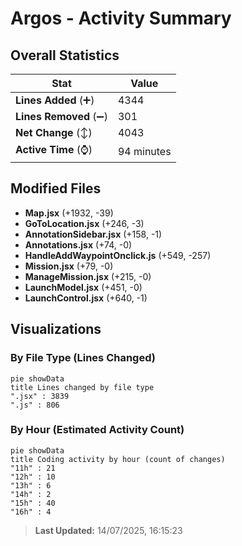 # Argos - Activity Summary 

## Overall Statistics

| Stat                   | Value                                                             |
| ---------------------- | ----------------------------------------------------------------- |
| **Lines Added** (➕)   | 4344                                          |
| **Lines Removed** (➖) | 301                                        |
| **Net Change** (↕)    | 4043                |
| **Active Time** (⌚)   | 94 minutes |


## Modified Files
- **Map.jsx** (+1932, -39)
- **GoToLocation.jsx** (+246, -3)
- **AnnotationSidebar.jsx** (+158, -1)
- **Annotations.jsx** (+74, -0)
- **HandleAddWaypointOnclick.js** (+549, -257)
- **Mission.jsx** (+79, -0)
- **ManageMission.jsx** (+215, -0)
- **LaunchModel.jsx** (+451, -0)
- **LaunchControl.jsx** (+640, -1)

## Visualizations

### By File Type (Lines Changed)

```mermaid
pie showData
title Lines changed by file type
".jsx" : 3839
".js" : 806
```

### By Hour (Estimated Activity Count)

```mermaid
pie showData
title Coding activity by hour (count of changes)
"11h" : 21
"12h" : 10
"13h" : 6
"14h" : 2
"15h" : 40
"16h" : 4
```


> **Last Updated:** 14/07/2025, 16:15:23